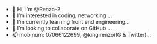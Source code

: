 - 👋 Hi, I’m @Renzo-2
- 👀 I’m interested in coding, networking ...
- 🌱 I’m currently learning front end engineering...
- 💞️ I’m looking to collaborate on GitHub ...
- 📫 mob num: 07066122699, @kingirenzo(IG & Twitter)...

<!---
Renzo-2/Renzo-2 is a ✨ special ✨ repository because its `README.md` (this file) appears on your GitHub profile.
You can click the Preview link to take a look at your changes.
--->
